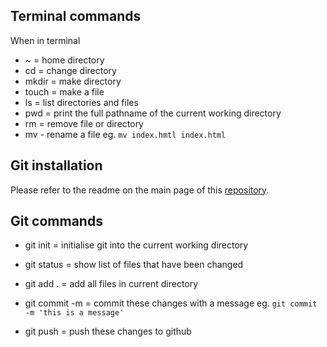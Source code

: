 ## Terminal commands
When in terminal

- ~ = home directory
- cd = change directory
- mkdir = make directory
- touch = make a file
- ls = list directories and files
- pwd = print the full pathname of the current working directory
- rm = remove file or directory
- mv - rename a file eg. ```mv index.hmtl index.html```

## Git installation
Please refer to the readme on the main page of this [repository](https://github.com/public-office/workshop-syllabus).

## Git commands

- git init = initialise git into the current working directory

- git status = show list of files that have been changed
- git add . = add all files in current directory
- git commit -m = commit these changes with a message eg. ```git commit -m 'this is a message'```
- git push = push these changes to github



